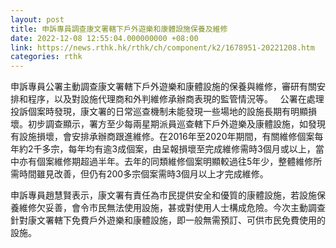 ```yaml
---
layout: post
title: 申訴專員調查康文署轄下戶外遊樂和康體設施保養及維修
date: 2022-12-08 12:55:04.000000000 +08:00
link: https://news.rthk.hk/rthk/ch/component/k2/1678951-20221208.htm
categories: rthk
---
```


申訴專員公署主動調查康文署轄下戶外遊樂和康體設施的保養與維修，審研有關安排和程序，以及對設施代理商和外判維修承辦商表現的監管情況等。
 
公署在處理投訴個案時發現，康文署的日常巡查機制未能發現一些場地的設施長期有明顯損壞。初步調查顯示，署方至少每兩星期派員巡查轄下戶外遊樂及康體設施，如發現有設施損壞，會安排承辦商跟進維修。在2016年至2020年期間，有關維修個案每年約2千多宗，每年均有逾3成個案，由呈報損壞至完成維修需時3個月或以上，當中亦有個案維修期超過半年。去年的同類維修個案明顯較過往5年少，整體維修所需時間雖見改善，但仍有200多宗個案需時3個月以上才完成維修。

申訴專員趙慧賢表示，康文署有責任為市民提供安全和優質的康體設施，若設施保養維修欠妥善，會令市民無法使用設施，甚或對使用人士構成危險。今次主動調查針對康文署轄下免費戶外遊樂和康體設施，即一般無需預訂、可供市民免費使用的設施。
